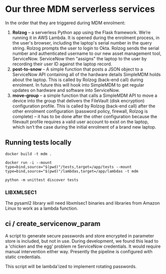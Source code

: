# Our three MDM serverless services

In the order that they are triggered during MDM enrolment:

1. **Rolzog** – a serverless Python app using the Flask framework. We’re running it in AWS Lambda. It is opened during the enrolment process, in the user's browser, including the laptop's serial number in the query string. Rolzog prompts the user to login to Okta. Rolzog sends the serial number and authenticated username to our new asset management tool, ServiceNow. ServiceNow then "assigns" the laptop to the user by recording their user ID against the laptop record.
1. **post-to-snow** – A simple function that posts a JSON object to a ServiceNow API containing all of the hardware details SimpleMDM holds about the laptop. This is called by Rolzog (back-end call) during enrolment. In future this will hook into SimpleMDM to get regular updates on hardware and software into ServiceNow.
1. **move-group** – a simple function that calls a SimpleMDM API to move a device into the group that delivers the FileVault (disk encryption) configuration profile. This is called by Rolzog (back-end call) after the other enrolment configuration (password policy, firewall, Rolzog is complete) – it has to be done after the other configuration because the filevault profile requires a valid user account to exist on the laptop, which isn’t the case during the initial enrolment of a brand new laptop.

## Running tests locally

`docker build -t mdm .`

`docker run -i --mount type=bind,source="$(pwd)"/tests,target=/app/tests --mount type=bind,source="$(pwd)"/lambdas,target=/app/lambdas -t mdm`

`python -m unittest discover tests`

### LIBXMLSEC1

The pysaml2 library will need libxmlsec1 binaries and libraries from Amazon Linux to work as a lambda function. 

## ci / create_servicenow_param

A script to generate secure passwords and store encrypted in parameter store is included, but not in use. During development, we found this lead to a 'chicken and the egg' problem re ServiceNow credentials. It would require manual intervention either way. Presently the pipeline is configured with static credentials.

This script will be lambda'ized to implement rotating passwords.
